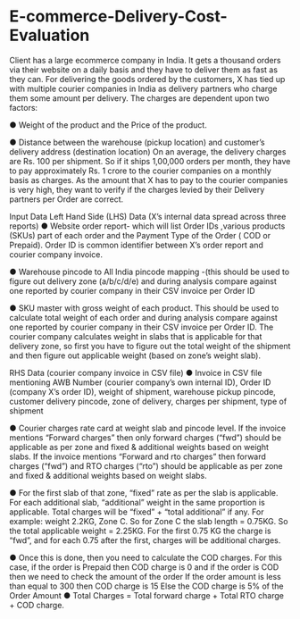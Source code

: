 # E-commerce-Delivery-Cost-Evaluation

Client has a large ecommerce company in India. 
It gets a thousand orders via their website on a daily basis and they have to deliver them as fast as they can. For delivering the goods ordered by the customers, X has tied up with multiple courier companies in India as delivery partners who charge them some amount per delivery.
The charges are dependent upon two factors:

● Weight of the product and the Price of the product.

● Distance between the warehouse (pickup location) and customer’s delivery address
(destination location)
On an average, the delivery charges are Rs. 100 per shipment. So if it ships 1,00,000 orders per month, they have to pay approximately Rs. 1 crore to the courier companies on a monthly basis as charges. As the amount that X has to pay to the courier companies is very high, they want to verify if the charges levied by their Delivery partners per Order are correct.

Input Data
Left Hand Side (LHS) Data (X’s internal data spread across three reports)
● Website order report- which will list Order IDs ,various products (SKUs) part of each order and the Payment Type of the Order ( COD or Prepaid). Order ID is common identifier between X’s order report and courier company invoice.

● Warehouse pincode to All India pincode mapping -(this should be used to figure out delivery zone (a/b/c/d/e) and during analysis compare against one reported by courier company in their CSV invoice per Order ID

● SKU master with gross weight of each product. This should be used to calculate total weight of each order and during analysis compare against one reported by courier company in their CSV invoice per Order ID. The courier company calculates weight in slabs that is applicable for that delivery zone, so first you have to figure out the total weight of the shipment and then figure out applicable weight (based on zone’s weight slab).

RHS Data (courier company invoice in CSV file)
● Invoice in CSV file mentioning AWB Number (courier company’s own internal ID), Order ID (company X’s order ID), weight of shipment, warehouse pickup pincode, customer delivery pincode, zone of delivery, charges per shipment, type of shipment

● Courier charges rate card at weight slab and pincode level. If the invoice mentions “Forward charges” then only forward charges (“fwd”) should be applicable as per zone and fixed & additional weights based on weight slabs. If the invoice mentions “Forward and rto charges” then forward charges (“fwd”) and RTO charges (“rto”) should be applicable as per zone and fixed & additional weights based on weight slabs.

● For the first slab of that zone, “fixed” rate as per the slab is applicable. For each additional slab, “additional” weight in the same proportion is applicable. Total charges will be “fixed” + “total additional” if any. For example: weight 2.2KG, Zone C. So for Zone C the slab length = 0.75KG. So the total applicable weight = 2.25KG. For the first 0.75 KG the charge is “fwd”, and for each 0.75 after the first, charges will be additional charges.

● Once this is done, then you need to calculate the COD charges. For this case, if the order is Prepaid then COD charge is 0 and if the order is COD then we need to check the amount of the order If the order amount is less than equal to 300 then COD charge is 15 Else the COD charge is 5% of the Order Amount
● Total Charges = Total forward charge + Total RTO charge + COD charge.

